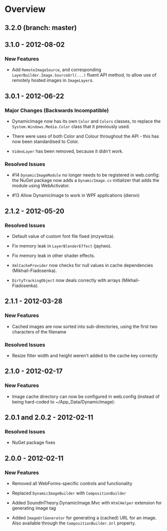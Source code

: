 # Overview

## 3.2.0 (branch: master)

## 3.1.0 - 2012-08-02

### New Features

* Add `RemoteImageSource`, and corresponding `LayerBuilder.Image.SourceUrl(...)` fluent API method,
  to allow use of remotely hosted images in `ImageLayer`s.

## 3.0.1 - 2012-06-22

### Major Changes (Backwards Incompatible)

* DynamicImage now has its own `Color` and `Colors` classes, to replace the `System.Windows.Media.Color` class that it previously used.

* There were uses of both Color and Colour throughout the API - this has now been standardised to Color.

* `VideoLayer` has been removed, because it didn't work.

### Resolved Issues

* \#14 `DynamicImageModule` no longer needs to be registered in web.config: the NuGet package now adds a `DynamicImage.cs`
  initializer that adds the module using WebActivator.

* \#13 Allow DynamicImage to work in WPF applications (dieron)

## 2.1.2 - 2012-05-20

### Resolved Issues

* Default value of custom font file fixed (mzywitza).

* Fix memory leak in `LayerBlenderEffect` (jaytwo).

* Fix memory leak in other shader effects.

* `XmlCacheProvider` now checks for null values in cache dependencies (Mikhail-Fiadosenka).

* `DirtyTrackingObject` now deals correctly with arrays (Mikhail-Fiadosenka).

## 2.1.1 - 2012-03-28

### New Features

* Cached images are now sorted into sub-directories, using the first two characters of the filename

### Resolved Issues

* Resize filter width and height weren't added to the cache key correctly

## 2.1.0 - 2012-02-17

### New Features

* Image cache directory can now be configured in web.config (instead of being hard-coded to ~/App_Data/DynamicImage):
  <add name="XmlCacheProvider"
       type="SoundInTheory.DynamicImage.Caching.XmlCacheProvider, SoundInTheory.DynamicImage"
       cachePath="~/MyCacheDir" />

## 2.0.1 and 2.0.2 - 2012-02-11

### Resolved Issues

* NuGet package fixes

## 2.0.0 - 2012-02-11

### New Features

* Removed all WebForms-specific controls and functionality

* Replaced `DynamicImageBuilder` with `CompositionBuilder`

* Added SoundInTheory.DynamicImage.Mvc with `HtmlHelper` extension for generating image tag

* Added `ImageUrlGenerator` for generating a (cached) URL for an image. Also available through
  the `CompositionBuilder.Url` property.